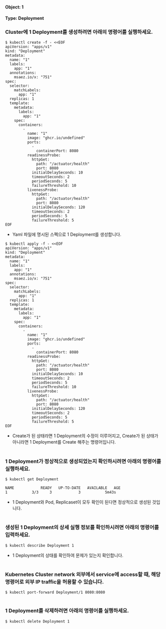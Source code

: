 
#### Object: 1
#### Type: Deployment

### Cluster에 1 Deployment를 생성하려면 아래의 명령어를 실행하세요.

```
$ kubectl create -f - <<EOF 
apiVersion: "apps/v1"
kind: "Deployment"
metadata: 
  name: "1"
  labels: 
    app: "1"
  annotations: 
    msaez.io/x: "751"
spec: 
  selector: 
    matchLabels: 
      app: "1"
  replicas: 1
  template: 
    metadata: 
      labels: 
        app: "1"
    spec: 
      containers: 
        - 
          name: "1"
          image: "ghcr.io/undefined"
          ports: 
            - 
              containerPort: 8080
          readinessProbe: 
            httpGet: 
              path: "/actuator/health"
              port: 8080
            initialDelaySeconds: 10
            timeoutSeconds: 2
            periodSeconds: 5
            failureThreshold: 10
          livenessProbe: 
            httpGet: 
              path: "/actuator/health"
              port: 8080
            initialDelaySeconds: 120
            timeoutSeconds: 2
            periodSeconds: 5
            failureThreshold: 5
EOF
```
- Yaml 파일에 명시된 스펙으로 1 Deployment를 생성합니다.

```
$ kubectl apply -f - <<EOF 
apiVersion: "apps/v1"
kind: "Deployment"
metadata: 
  name: "1"
  labels: 
    app: "1"
  annotations: 
    msaez.io/x: "751"
spec: 
  selector: 
    matchLabels: 
      app: "1"
  replicas: 1
  template: 
    metadata: 
      labels: 
        app: "1"
    spec: 
      containers: 
        - 
          name: "1"
          image: "ghcr.io/undefined"
          ports: 
            - 
              containerPort: 8080
          readinessProbe: 
            httpGet: 
              path: "/actuator/health"
              port: 8080
            initialDelaySeconds: 10
            timeoutSeconds: 2
            periodSeconds: 5
            failureThreshold: 10
          livenessProbe: 
            httpGet: 
              path: "/actuator/health"
              port: 8080
            initialDelaySeconds: 120
            timeoutSeconds: 2
            periodSeconds: 5
            failureThreshold: 5
EOF
```
- Create가 된 상태라면 1 Deployment의 수정이 이루어지고, Create가 된 상태가 아니라면 1 Deployment를 Create 해주는 명령어입니다.  
#

### 1 Deployment가 정상적으로 생성되었는지 확인하시려면 아래의 명령어를 실행하세요.

```
$ kubectl get Deployment

NAME            READY   UP-TO-DATE   AVAILABLE   AGE
1           3/3     3            3           5m43s

```
- 1 Deployment와 Pod, Replicaset이 모두 확인이 된다면 정상적으로 생성된 것입니다.
#

### 생성된 1 Deployment의 상세 실행 정보를 확인하시려면 아래의 명령어를 입력하세요.

```
$ kubectl describe Deployment 1
```
- 1 Deployment의 상태를 확인하여 문제가 있는지 확인합니다. 
#

### Kubernetes Cluster network 외부에서 service에 access할 때, 해당 명령어로 외부 IP traffic을 허용할 수 있습니다.

```
$ kubectl port-forward Deployment/1 8080:8080
```
#

### 1 Deployment를 삭제하려면 아래의 명령어를 실행하세요.

```
$ kubectl delete Deployment 1
```
#


